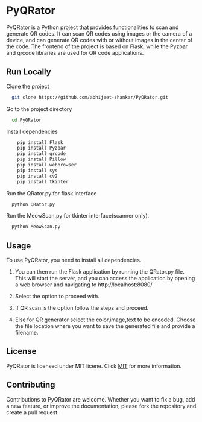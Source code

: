 # PyQRator

PyQRator is a Python project that provides functionalities to scan and generate QR codes. It can scan QR codes using images or the camera of a device, and can generate QR codes with or without images in the center of the code. The frontend of the project is based on Flask, while the Pyzbar and qrcode libraries are used for QR code applications.


## Run Locally

Clone the project

```bash
  git clone https://github.com/abhijeet-shankar/PyQRator.git
```

Go to the project directory

```bash
  cd PyQRator
```

Install dependencies

```bash
    pip install Flask
    pip install Pyzbar
    pip install qrcode
    pip install Pillow
    pip install webbrowser
    pip install sys
    pip install cv2
    pip install tkinter
```

Run the QRator.py for flask interface
```bash
  python QRator.py
```
Run the MeowScan.py for tkinter interface(scanner only). 
```bash
  python MeowScan.py
```



## Usage

To use PyQRator, you need to install all dependencies. 

1. You can then run the Flask application by running the QRator.py file. This will start the server, and you can access the application by opening a web browser and navigating to http://localhost:8080/.

2. Select the option to proceed with.

3. If QR scan is the option follow the steps and proceed.

4. Else for QR generator select the color,image,text to be encoded.
Choose the file location where you want to save the generated file and provide a filename.


## License

PyQRator is licensed under MIT licene. Click [MIT](https://choosealicense.com/licenses/mit/) for more information.


## Contributing

Contributions to PyQRator are welcome. Whether you want to fix a bug, add a new feature, or improve the documentation, please fork the repository and create a pull request.

